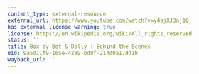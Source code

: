 ```yaml
---
content_type: external-resource
external_url: https://www.youtube.com/watch?v=y4ajXJ3nj1Q
has_external_license_warning: true
license: https://en.wikipedia.org/wiki/All_rights_reserved
status: ''
title: Box by Bot & Dolly | Behind the Scenes
uid: 9a5d11f9-165e-4289-bd8f-214d0a17dd1b
wayback_url: ''
---
```

